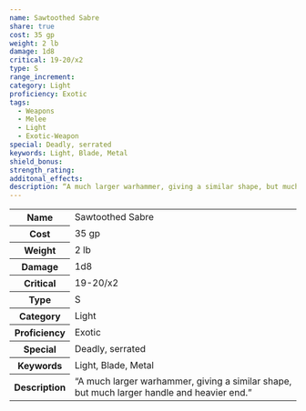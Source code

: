 ```yaml
---
name: Sawtoothed Sabre
share: true
cost: 35 gp
weight: 2 lb
damage: 1d8
critical: 19-20/x2
type: S
range_increment: 
category: Light
proficiency: Exotic
tags:
  - Weapons
  - Melee
  - Light
  - Exotic-Weapon
special: Deadly, serrated
keywords: Light, Blade, Metal
shield_bonus: 
strength_rating: 
additonal_effects: 
description: “A much larger warhammer, giving a similar shape, but much larger handle and heavier end.”
---
```


<p><span style="overflow-x: auto;"><table><tbody><tr><th>Name</th><td>Sawtoothed Sabre</td></tr><tr><th>Cost</th><td>35 gp</td></tr><tr><th>Weight</th><td>2 lb</td></tr><tr><th>Damage</th><td>1d8</td></tr><tr><th>Critical</th><td>19-20/x2</td></tr><tr><th>Type</th><td>S</td></tr><tr><th>Category</th><td>Light</td></tr><tr><th>Proficiency</th><td>Exotic</td></tr><tr><th>Special</th><td>Deadly, serrated</td></tr><tr><th>Keywords</th><td>Light, Blade, Metal</td></tr><tr><th>Description</th><td>“A much larger warhammer, giving a similar shape, but much larger handle and heavier end.”</td></tr></tbody></table></span></p>